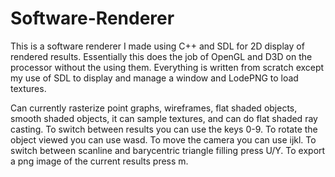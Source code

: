 # Software-Renderer
This is a software renderer I made using C++ and SDL for 2D display of rendered results. Essentially this does the job of OpenGL and D3D on the
processor without the using them. Everything is written from scratch except my use of SDL to display and manage a window and LodePNG to load textures.

Can currently rasterize point graphs, wireframes, flat shaded objects, smooth shaded objects, it can sample textures, and can do flat shaded ray casting.
To switch between results you can use the keys 0-9. 
To rotate the object viewed you can use wasd. 
To move the camera you can use ijkl.
To switch between scanline and barycentric triangle filling press U/Y.
To export a png image of the current results press m.